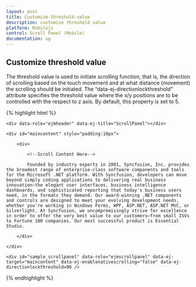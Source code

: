 ```yaml
---
layout: post
title: Customize-threshold-value
description: customize threshold value
platform: Mobilejs
control: Scroll Panel (Mobile)
documentation: ug
---
```


## Customize threshold value

The threshold value is used to initiate scrolling function, that is, the direction of scrolling based on the touch movement and at what distance (movement) the scrolling should be initiated. The “data-ej-directionlockthreshold” attribute specifies the threshold value where the x/y positions are to be controlled with the respect to z axis. By default, this property is set to 5.

{% highlight html %}



    <div data-role="ejmheader" data-ej-title="ScrollPanel"></div>

    <div id="maincontent" style="padding:10px">

        <div>

            <!--Scroll Content Here-->

            Founded by industry experts in 2001, Syncfusion, Inc. provides the broadest range of enterprise-class software components and tools for the Microsoft .NET platform. With Syncfusion, developers can move beyond simply coding applications to delivering real business innovation—the elegant user interfaces, business intelligence dashboards, and sophisticated reporting that today's business users need, in the formats they demand. Our award-winning .NET components and controls are designed to meet your evolving development needs, whether you're working in Windows Forms, WPF, ASP.NET, ASP.NET MVC, or Silverlight. At Syncfusion, we uncompromisingly strive for excellence in order to offer the very best value to our customers—from small ISVs to Fortune 100 companies. Our most successful product is Essential Studio.

        </div>

    </div>

    <div id="sample_scrollpanel" data-role="ejmscrollpanel" data-ej-target="maincontent" data-ej-enablenativescrolling="false" data-ej-directionlockthreshold=90 />



{% endhighlight %}



